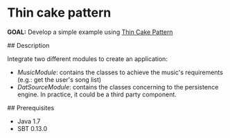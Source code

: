 # Thin cake pattern

**GOAL:** Develop a simple example using [Thin Cake Pattern]( http://www.warski.org/blog/2014/02/using-scala-traits-as-modules-or-the-thin-cake-pattern/)

## Description

Integrate two different modules to create an application:

 - *MusicModule*: contains the classes to achieve the music's requirements (e.g.: get the user's song list)
 - *DatSourceModule*: contains the classes concerning to the persistence engine. In practice, it could be a third party component.

## Prerequisites

 * Java 1.7
 * SBT 0.13.0

